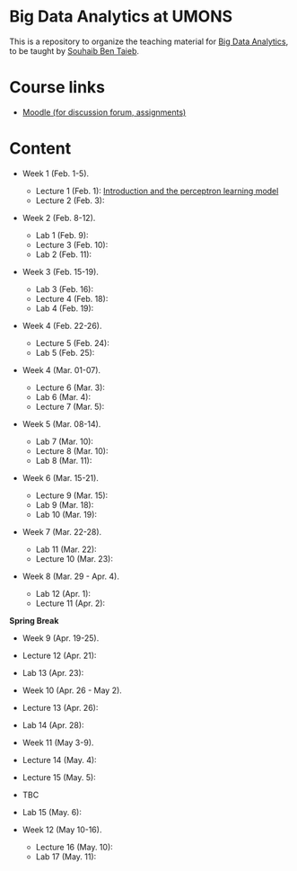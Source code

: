 # Big Data Analytics at UMONS
This is a repository to organize the teaching material for [Big Data Analytics](http://applications.umons.ac.be/web/en/pde/2020-2021/aa/S-INFO-075.htm), to be taught by [Souhaib Ben Taieb](http://www.souhaib-bentaieb.com).

# Course links

- [Moodle (for discussion forum, assignments)](https://moodle.umons.ac.be/course/view.php?id=2786s)

# Content

<!--- Lectures: 16 - Labs: 17 (30, 30) --->

- Week 1 (Feb. 1-5). 
  - Lecture 1 (Feb. 1): [Introduction and the perceptron learning model](./slides/1-bda-perceptron.pdf)
  - Lecture 2 (Feb. 3):

- Week 2 (Feb. 8-12). 
  - Lab 1 (Feb. 9):
  - Lecture 3 (Feb. 10):
  - Lab 2 (Feb. 11):
  
- Week 3 (Feb. 15-19).
  - Lab 3 (Feb. 16):
  - Lecture 4 (Feb. 18):
  - Lab 4 (Feb. 19):

- Week 4 (Feb. 22-26).
  - Lecture 5 (Feb. 24):
  - Lab 5 (Feb. 25):

- Week 4 (Mar. 01-07).
  - Lecture 6 (Mar. 3):
  - Lab 6 (Mar. 4):
  - Lecture 7 (Mar. 5):

- Week 5 (Mar. 08-14).
  - Lab 7 (Mar. 10):
  - Lecture 8 (Mar. 10):
  - Lab 8 (Mar. 11):

- Week 6 (Mar. 15-21).
  - Lecture 9 (Mar. 15):
  - Lab 9 (Mar. 18):
  - Lab 10 (Mar. 19):

- Week 7 (Mar. 22-28).
  - Lab 11 (Mar. 22):
  - Lecture 10 (Mar. 23):

- Week 8 (Mar. 29 - Apr. 4).
  - Lab 12 (Apr. 1):
  - Lecture 11 (Apr. 2):


**Spring Break**

- Week 9 (Apr. 19-25).
 - Lecture 12 (Apr. 21):
 - Lab 13 (Apr. 23):

- Week 10 (Apr. 26 - May 2).
 - Lecture 13 (Apr. 26):
 - Lab 14 (Apr. 28):

- Week 11 (May 3-9).
 - Lecture 14 (May. 4):
 - Lecture 15 (May. 5):

- TBC
 - Lab 15 (May. 6):
 - Week 12 (May 10-16).
 	- Lecture 16 (May. 10):
 	- Lab 17 (May. 11):

